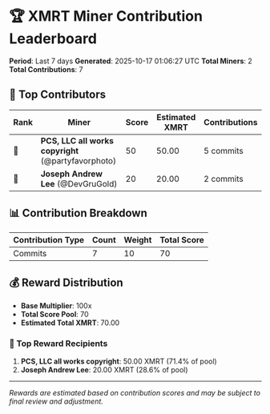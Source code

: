 # 🏆 XMRT Miner Contribution Leaderboard

**Period**: Last 7 days
**Generated**: 2025-10-17 01:06:27 UTC
**Total Miners**: 2
**Total Contributions**: 7

## 🥇 Top Contributors

| Rank | Miner | Score | Estimated XMRT | Contributions |
|------|-------|-------|----------------|---------------|
| 🥇 | **PCS, LLC all works copyright** (@partyfavorphoto) | 50 | 50.00 | 5 commits |
| 🥈 | **Joseph Andrew Lee** (@DevGruGold) | 20 | 20.00 | 2 commits |

## 📊 Contribution Breakdown

| Contribution Type | Count | Weight | Total Score |
|-------------------|-------|--------|-------------|
| Commits | 7 | 10 | 70 |

## 💰 Reward Distribution

- **Base Multiplier**: 100x
- **Total Score Pool**: 70
- **Estimated Total XMRT**: 70.00

### 🎯 Top Reward Recipients
1. **PCS, LLC all works copyright**: 50.00 XMRT (71.4% of pool)
2. **Joseph Andrew Lee**: 20.00 XMRT (28.6% of pool)

---
*Rewards are estimated based on contribution scores and may be subject to final review and adjustment.*